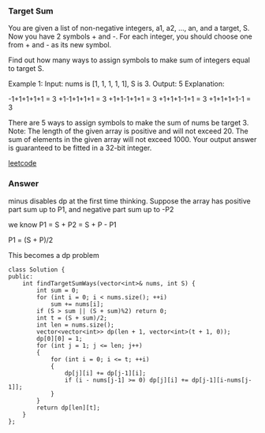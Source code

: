 ### Target Sum
You are given a list of non-negative integers, a1, a2, ..., an, and a target, S. Now you have 2 symbols + and -. For each integer, you should choose one from + and - as its new symbol.

Find out how many ways to assign symbols to make sum of integers equal to target S.

Example 1:
Input: nums is [1, 1, 1, 1, 1], S is 3. 
Output: 5
Explanation: 

-1+1+1+1+1 = 3
+1-1+1+1+1 = 3
+1+1-1+1+1 = 3
+1+1+1-1+1 = 3
+1+1+1+1-1 = 3

There are 5 ways to assign symbols to make the sum of nums be target 3.
Note:
The length of the given array is positive and will not exceed 20.
The sum of elements in the given array will not exceed 1000.
Your output answer is guaranteed to be fitted in a 32-bit integer.

[leetcode](https://leetcode.com/problems/target-sum/description/)

### Answer
minus disables dp at the first time thinking. Suppose the array has positive part sum up to P1, and negative part sum up to -P2

we know P1 = S + P2 = S + P - P1

P1 = (S + P)/2

This becomes a dp problem

	class Solution {
	public:
	    int findTargetSumWays(vector<int>& nums, int S) {
	        int sum = 0;
	        for (int i = 0; i < nums.size(); ++i)
	            sum += nums[i];
	        if (S > sum || (S + sum)%2) return 0;
	        int t = (S + sum)/2;
	        int len = nums.size();
	        vector<vector<int>> dp(len + 1, vector<int>(t + 1, 0));
	        dp[0][0] = 1;
	        for (int j = 1; j <= len; j++)
	        {
	            for (int i = 0; i <= t; ++i)
	            {
	                dp[j][i] += dp[j-1][i];
	                if (i - nums[j-1] >= 0) dp[j][i] += dp[j-1][i-nums[j-1]];
	            }
	        }
	        return dp[len][t];
	    }
	};
